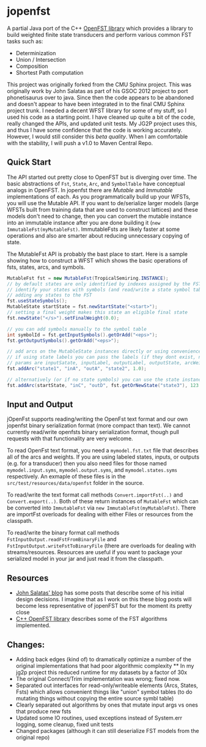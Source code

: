 jopenfst
========

A partial Java port of the C++ [OpenFST library](http://www.openfst.org/twiki/bin/view/FST/WebHome) which provides a library to
 build weighted finite state transducers and perform various common FST tasks such as:

* Determinization
* Union / Intersection 
* Composition
* Shortest Path computation
 
This project was originally forked from the CMU Sphinx project.  This was originally work by John 
Salatas as part of his GSOC 2012 project to port phonetisaurus over to java.  Since then the code appears to be 
abandoned and doesn't appear to have been integrated in to the final CMU Sphinx project trunk.  I needed a decent 
WFST library for some of my stuff, so I used his code as a starting point. I have cleaned up quite a bit
 of the code, really changed the APIs, and updated unit tests. My JG2P project uses this, and thus I have
 some confidence that the code is working accurately. However, I would still consider this *beta quality*. When I am comfortable with the stability, I will push a v1.0 to Maven Central Repo.

Quick Start
-----------
The API started out pretty close to OpenFST but is diverging over time. The basic abstractions of `Fst`, `State`, `Arc`,
and `SymbolTable` have conceptual analogs in OpenFST. In jopenfst there are *Mutable* and *Immutable* implementations
of each. As you programmatically build up your WFSTs, you will use the Mutable API.  If you want to de/serialize larger
models (large WFSTs built from training data that are used to construct lattices) and these models don't need to change, then you can convert the mutable instance into an immutable instance after you are done building it (`new ImmutableFst(myMutableFst)`.
ImmutableFsts are likely faster at some operations and also are smarter about reducing unnecessary copying of state.

The MutableFst API is probably the bast place to start. Here is a sample showing how to
construct a WFST which shows the basic operations of fsts, states, arcs, and symbols.

```java
MutableFst fst = new MutableFst(TropicalSemiring.INSTANCE);
// by default states are only identified by indexes assigned by the FST, if you want to instead
// identify your states with symbols (and read/write a state symbol table) then call this before
// adding any states to the FST
fst.useStateSymbols();
MutableState startState = fst.newStartState("<start>");
// setting a final weight makes this state an eligible final state
fst.newState("</s>").setFinalWeight(0.0);

// you can add symbols manually to the symbol table
int symbolId = fst.getInputSymbols().getOrAdd("<eps>");
fst.getOutputSymbols().getOrAdd("<eps>");

// add arcs on the MutableState instances directly or using convenience methods on the fst instance
// if using state labels you can pass the labels (if they dont exist, new states will be created)
// params are inputSatate, inputLabel, outputLabel, outputState, arcWeight
fst.addArc("state1", "inA", "outA", "state2", 1.0);

// alternatively (or if no state symbols) you can use the state instances
fst.addArc(startState, "inC", "outD", fst.getOrNewState("state3"), 123.0);

```
Input and Output
----------------
jOpenFst supports reading/writing the OpenFst text format and our own jopenfst binary serialization format (more compact than text). We cannot currently read/write openfsts binary serialization format, though pull requests with that functionality are very welcome.

To read OpenFst text format, you need a `mymodel.fst.txt` file that describes all of the arcs and weights. If you are using labeled states, inputs, or outputs (e.g. for a transducer) then you also need files for those named `mymodel.input.syms`, `mymodel.output.syms`, and `mymodel.states.syms` respectively. An exmaple of these files is in the `src/test/resources/data/openfst` folder in the source.

To read/write the text format call methods `Convert.importFst(..)` and `Convert.export(..)`. Both of these return instances of `MutableFst` which can be converted into `ImmutableFst` via `new ImmutableFst(myMutableFst)`.   There are importFst overloads for dealing with either Files or resources from the classpath.

To read/write the binary format call methods `FstInputOutput.readFstFromBinaryFile` and `FstInputOutput.writeFstToBinaryFile` (there are overloads for dealing with streams/resources.  Resources are useful if you want to package your serialized model in your jar and just read it from the classpath.

Resources
---------

* [John Salatas' blog](http://jsalatas.ictpro.gr/tag/java-fst/) has some posts that describe some of his initial design 
decisions.  I imagine that as I work on this these blog posts will become less representative of jopenFST but for the 
moment its pretty close
* [C++ OpenFST library](http://www.openfst.org/twiki/bin/view/FST/WebHome) describes some of the FST algorithms implemented.

Changes:
------------

* Adding back edges (kind of) to dramatically optimize a number of the original implementations that had poor algorithmic complexity
** In my jg2p project this reduced runtime for my datasets by a factor of 30x
* The original Connect/Trim implementation was wrong; fixed now.
* Separated out interfaces for read-only/writeable elements (Arcs, States, Fsts) which allows
convenient things like "union" symbol tables (to do mutating things without copying the entire source symbl table)
* Clearly separated out algorithms by ones that mutate input args vs ones that produce new fsts
* Updated some IO routines, used exceptions instead of System.err logging, some cleanup, fixed unit tests
* Changed packages (although it can still deserialize FST models from the original repo)



